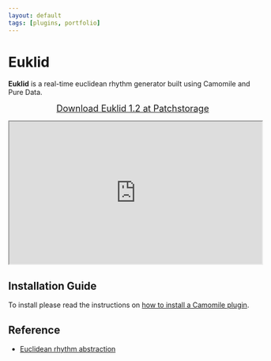 ```yaml
---
layout: default
tags: [plugins, portfolio]
---
```

# Euklid

**Euklid** is a real-time euclidean rhythm generator built using Camomile and Pure Data.

<center><p><font size="4"><a href="https://patchstorage.com/euklid"> Download Euklid 1.2 at Patchstorage </a></font></p></center>

<iframe width="512" height="288"
src="https://www.youtube.com/embed/MIk4-UJoH38">
</iframe>

## Installation Guide
To install please read the instructions on [how to install a Camomile plugin](https://github.com/pierreguillot/Camomile/wiki/How-to-install-plugins).

## Reference
* [Euclidean rhythm abstraction](https://forum.pdpatchrepo.info/topic/5968/euclidean-rhythm-abstraction)
